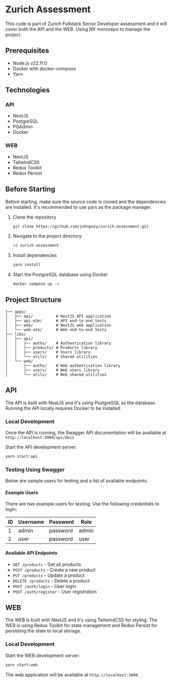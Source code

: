 # Zurich Assessment
This code is part of Zurich Fullstack Senior Developer assessment and it will cover both the API and the WEB. Using NX monorepo to manage the project.

## Prerequisites

- Node.js v22.11.0
- Docker with docker-compose
- Yarn

## Technologies
### API
- NestJS
- PostgreSQL
- PGAdmin
- Docker

### WEB
- NextJS
- TailwindCSS
- Redux Toolkit
- Redux Persist

## Before Starting
Before starting, make sure the source code is cloned and the dependencies are installed. It's recommended to use yarn as the package manager.

1. Clone the repository
    ```bash
    git clone https://github.com/johnpozy/zurich-assessment.git
    ```
2. Navigate to the project directory
    ```bash
    cd zurich-assessment
    ```
3. Install dependencies
    ```bash
    yarn install
    ```
4. Start the PostgreSQL database using Docker
    ```bash
    docker compose up -d
    ```

## Project Structure

```
├── apps/
│   ├── api/          # NestJS API application
│   ├── api-e2e/      # API end-to-end tests
│   ├── web/          # NextJS web application
│   └── web-e2e/      # Web end-to-end tests
├── libs/
│   ├── api/
│   │   ├── auths/    # Authentication library
│   │   ├── products/ # Products library
│   │   ├── users/    # Users library
│   │   └── utils/    # Shared utilities
│   └── web/
│       ├── auths/    # Web authentication library
│       ├── users/    # Web users library
│       └── utils/    # Web shared utilities
```

## API
The API is built with NestJS and it's using PostgreSQL as the database. Running the API locally requires Docker to be installed. 

### Local Development
Once the API is running, the Swagger API documentation will be available at `http://localhost:5000/api/docs`

Start the API development server:
```bash
yarn start:api
```

### Testing Using Swagger
Below are sample users for testing and a list of available endpoints.

#### Example Users
There are two example users for testing. Use the following credentials to login:

| ID | Username | Password | Role  |
|----|----------|----------|-------|
| 1  | admin    | password | admin |
| 2  | user     | password | user  |

#### Available API Endpoints
- `GET /products` - Get all products
- `POST /products` - Create a new product
- `PUT /products` - Update a product
- `DELETE /products` - Delete a product
- `POST /auth/login` - User login
- `POST /auth/register` - User registration

## WEB
The WEB is built with NextJS and it's using TailwindCSS for styling. The WEB is using Redux Toolkit for state management and Redux Persist for persisting the state to local storage.

### Local Development
Start the WEB development server:
```bash
yarn start:web
```

The web application will be available at `http://localhost:3000`
